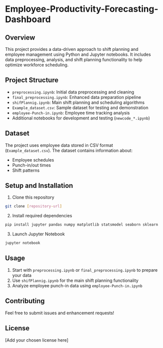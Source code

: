 # Employee-Productivity-Forecasting-Dashboard


## Overview
This project provides a data-driven approach to shift planning and employee management using Python and Jupyter notebooks. It includes data preprocessing, analysis, and shift planning functionality to help optimize workforce scheduling.

## Project Structure
- `preprocessing.ipynb`: Initial data preprocessing and cleaning
- `final_preprocessing.ipynb`: Enhanced data preparation pipeline
- `shifPlannig.ipynb`: Main shift planning and scheduling algorithms
- `Example_dataset.csv`: Sample dataset for testing and demonstration
- `employee-Punch-in.ipynb`: Employee time tracking analysis
- Additional notebooks for development and testing (`newcode_*.ipynb`)

## Dataset
The project uses employee data stored in CSV format (`Example_dataset.csv`). The dataset contains information about:
- Employee schedules
- Punch-in/out times
- Shift patterns

## Setup and Installation
1. Clone this repository
```bash
git clone [repository-url]
```

2. Install required dependencies
```bash
pip install jupyter pandas numpy matplotlib statsmodel seaborn sklearn
```

3. Launch Jupyter Notebook
```bash
jupyter notebook
```

## Usage
1. Start with `preprocessing.ipynb` or `final_preprocessing.ipynb` to prepare your data
2. Use `shifPlannig.ipynb` for the main shift planning functionality
3. Analyze employee punch-in data using `employee-Punch-in.ipynb`

## Contributing
Feel free to submit issues and enhancement requests!

## License
[Add your chosen license here]
